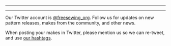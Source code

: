 - - -
- - -

Our Twitter account is [@freesewing_org](https://twitter.com/freesewing_org). Follow us for updates on new pattern releases, makes from the community, and other news.

When posting your makes in Twitter, please mention us so we can re-tweet, and use [our hashtags](/community/hashtags/).

